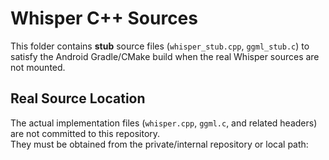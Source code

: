 # Whisper C++ Sources

This folder contains **stub** source files (`whisper_stub.cpp`, `ggml_stub.c`) to satisfy the Android Gradle/CMake build when the real Whisper sources are not mounted.

## Real Source Location

The actual implementation files (`whisper.cpp`, `ggml.c`, and related headers) are not committed to this repository.  
They must be obtained from the private/internal repository or local path:




<!-- extracted from whisper_stub.cpp to avoid link errors:
// Stub file — actual whisper.cpp is mounted in build
// ## How to Use in Local Builds

// Mount the real sources over these stubs when running Docker:

// ```bash
// docker run --rm \
//   -v "$(pwd)":/app \
//   -v /path/to/your/whisper-cpp-src:/app/android/app/src/main/cpp:ro \
//   autocap-mobile bash -c "./scripts/build-release-apk.sh" -->
